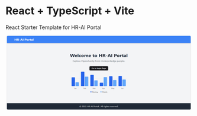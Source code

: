 # React + TypeScript + Vite
React Starter Template for HR-AI Portal

<div align="center">
<img src="ui.PNG" alt="FrontEnd" width="500" height="200"/>
</div>

